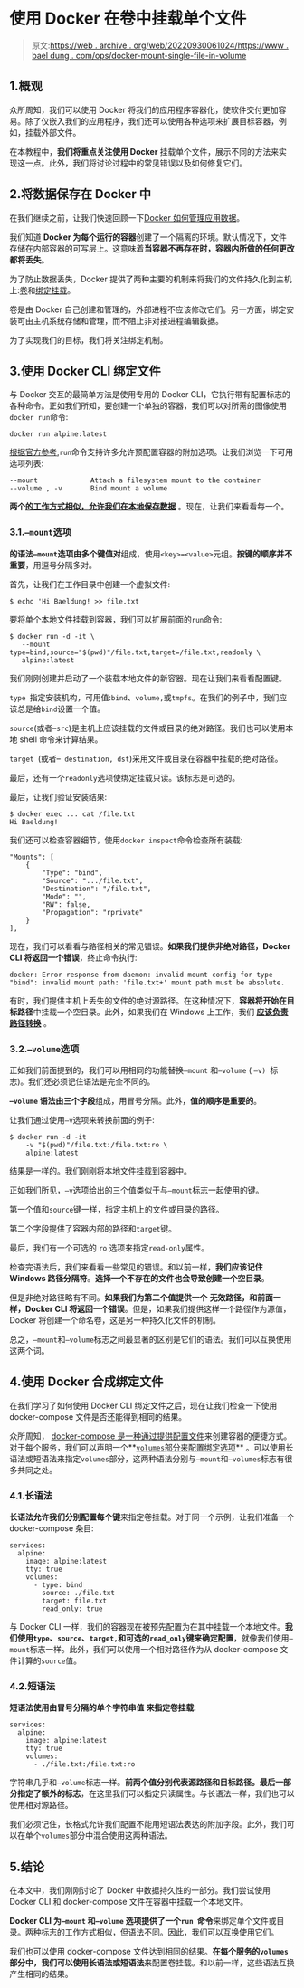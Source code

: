 # 使用 Docker 在卷中挂载单个文件

> 原文:[https://web . archive . org/web/20220930061024/https://www . bael dung . com/ops/docker-mount-single-file-in-volume](https://web.archive.org/web/20220930061024/https://www.baeldung.com/ops/docker-mount-single-file-in-volume)

## 1.概观

众所周知，我们可以使用 Docker 将我们的应用程序容器化，使软件交付更加容易。除了仅嵌入我们的应用程序，我们还可以使用各种选项来扩展目标容器，例如，挂载外部文件。

在本教程中，**我们将重点关注使用 Docker** 挂载单个文件，展示不同的方法来实现这一点。此外，我们将讨论过程中的常见错误以及如何修复它们。

## 2.将数据保存在 Docker 中

在我们继续之前，让我们快速回顾一下[Docker 如何管理应用数据](/web/20220909090223/https://www.baeldung.com/ops/docker-volumes#what-is-a-volume)。

我们知道 **Docker 为每个运行的容器**创建了一个隔离的环境。默认情况下，文件存储在内部容器的可写层上。这意味着**当容器不再存在时，容器内所做的任何更改都将丢失**。

为了防止数据丢失，Docker 提供了两种主要的机制来将我们的文件持久化到主机上:[卷](https://web.archive.org/web/20220909090223/https://docs.docker.com/storage/volumes/)和[绑定挂载](https://web.archive.org/web/20220909090223/https://docs.docker.com/storage/bind-mounts/)。

卷是由 Docker 自己创建和管理的，外部进程不应该修改它们。另一方面，绑定安装可由主机系统存储和管理，而不阻止非对接进程编辑数据。

为了实现我们的目标，我们将关注绑定机制。

## 3.使用 Docker CLI 绑定文件

与 Docker 交互的最简单方法是使用专用的 Docker CLI，它执行带有配置标志的各种命令。正如我们所知，要创建一个单独的容器，我们可以对所需的图像使用`docker run`命令:

```
docker run alpine:latest
```

[根据官方参考](https://web.archive.org/web/20220909090223/https://docs.docker.com/engine/reference/commandline/run/),`run`命令支持许多允许预配置容器的附加选项。让我们浏览一下可用选项列表:

```
--mount		        Attach a filesystem mount to the container
--volume , -v		Bind mount a volume
```

**两个[的工作方式相似，允许我们在本地保存数据](https://web.archive.org/web/20220909090223/https://docs.docker.com/storage/bind-mounts/#choose-the--v-or---mount-flag)** 。现在，让我们来看看每一个。

### 3.1.`–mount`选项

**的语法`–mount`选项由多个键值对**组成，使用`<key>=<value>`元组。**按键的顺序并不重要**，用逗号分隔多对。

首先，让我们在工作目录中创建一个虚拟文件:

```
$ echo 'Hi Baeldung! >> file.txt
```

要将单个本地文件挂载到容器，我们可以扩展前面的`run`命令:

```
$ docker run -d -it \
   --mount type=bind,source="$(pwd)"/file.txt,target=/file.txt,readonly \
   alpine:latest
```

我们刚刚创建并启动了一个装载本地文件的新容器。现在让我们来看看配置键。

`type `指定安装机构，可用值:`bind`、`volume,`或`tmpfs`。在我们的例子中，我们应该总是给`bind`设置一个值。

`source`(或者–`src`)是主机上应该挂载的文件或目录的绝对路径。我们也可以使用本地 shell 命令来计算结果。

`target `(或者–` destination, dst`)采用文件或目录在容器中挂载的绝对路径。

最后，还有一个`readonly`选项使绑定挂载只读。该标志是可选的。

最后，让我们验证安装结果:

```
$ docker exec ... cat /file.txt
Hi Baeldung!
```

我们还可以检查容器细节，使用`docker inspect`命令检查所有装载:

```
"Mounts": [
    {
        "Type": "bind",
        "Source": ".../file.txt",
        "Destination": "/file.txt",
        "Mode": "",
        "RW": false,
        "Propagation": "rprivate"
    }
],
```

现在，我们可以看看与路径相关的常见错误。**如果我们提供非绝对路径，Docker CLI 将返回一个错误**，终止命令执行:

```
docker: Error response from daemon: invalid mount config for type "bind": invalid mount path: 'file.txt+' mount path must be absolute.
```

有时，我们提供主机上丢失的文件的绝对源路径。在这种情况下，**容器将开始在目标路径**中挂载一个空目录。此外，如果我们在 Windows 上工作，我们 **[应该负责路径转换](https://web.archive.org/web/20220909090223/https://docs.docker.com/desktop/windows/troubleshoot/#path-conversion-on-windows)** 。

### 3.2.`–volume`选项

正如我们前面提到的，我们可以用相同的功能替换`–mount` 和`–volume` ( `–v) `标志)。我们还必须记住语法是完全不同的。

**`–volume` 语法由三个字段**组成，用冒号分隔。此外，**值的顺序是重要的**。

让我们通过使用`–v`选项来转换前面的例子:

```
$ docker run -d -it
    -v "$(pwd)"/file.txt:/file.txt:ro \
    alpine:latest
```

结果是一样的。我们刚刚将本地文件挂载到容器中。

正如我们所见，`–v`选项给出的三个值类似于与`–mount`标志一起使用的键。

第一个值和`source`键一样，指定主机上的文件或目录的路径。

第二个字段提供了容器内部的路径和`target`键。

最后，我们有一个可选的 `ro` 选项来指定`read-only`属性。

检查完语法后，我们来看看一些常见的错误。和以前一样，**我们应该记住 Windows 路径分隔符**。**选择一个不存在的文件也会导致创建一个空目录**。

但是非绝对路径略有不同。**如果我们为第二个值提供一个** **无效路径，和前面一样，Docker CLI 将返回一个错误**。但是，如果我们提供这样一个路径作为源值，Docker 将创建一个命名卷，这是另一种持久化文件的机制。

总之，`–mount`和`–volume`标志之间最显著的区别是它们的语法。我们可以互换使用这两个词。

## 4.使用 Docker 合成绑定文件

在我们学习了如何使用 Docker CLI 绑定文件之后，现在让我们检查一下使用 docker-compose 文件是否还能得到相同的结果。

众所周知， [docker-compose 是一种通过提供配置文件](/web/20220909090223/https://www.baeldung.com/ops/docker-compose)来创建容器的便捷方式。对于每个服务，我们可以声明一个**[`volumes`部分来配置绑定选项](https://web.archive.org/web/20220909090223/https://docs.docker.com/compose/compose-file/#volumes)** 。可以使用长语法或短语法来指定`volumes`部分，这两种语法分别与`–mount`和`–volumes`标志有很多共同之处。

### 4.1.长语法

**长语法允许我们分别配置每个键**来指定卷挂载。对于同一个示例，让我们准备一个 docker-compose 条目:

```
services:
  alpine:
    image: alpine:latest
    tty: true
    volumes:
      - type: bind
        source: ./file.txt
        target: file.txt
        read_only: true
```

与 Docker CLI 一样，我们的容器现在被预先配置为在其中挂载一个本地文件。**我们使用`type`、`source`、`target,`和可选的`read_only`键来确定配置**，就像我们使用`–mount`标志一样。此外，我们可以使用一个相对路径作为从 docker-compose 文件计算的`source`值。

### 4.2.短语法

**短语法使用由冒号分隔的单个字符串值** **来指定卷挂载**:

```
services:
  alpine:
    image: alpine:latest
    tty: true
    volumes:
      - ./file.txt:/file.txt:ro
```

字符串几乎和`–volume`标志一样。**前两个值分别代表源路径和目标路径。最后一部分指定了额外的标志**，在这里我们可以指定只读属性。与长语法一样，我们也可以使用相对源路径。

我们必须记住，长格式允许我们配置不能用短语法表达的附加字段。此外，我们可以在单个`volumes`部分中混合使用这两种语法。

## 5.结论

在本文中，我们刚刚讨论了 Docker 中数据持久性的一部分。我们尝试使用 Docker CLI 和 docker-compose 文件在容器中挂载一个本地文件。

**Docker CLI 为`–mount` 和`–volume` 选项提供了一个`run `命令**来绑定单个文件或目录。两种标志的工作方式相似，但语法不同。因此，我们可以互换使用它们。

我们也可以使用 docker-compose 文件达到相同的结果。**在每个服务的`volumes`部分中，我们可以使用长语法或短语法**来配置卷挂载。和以前一样，这些语法互换产生相同的结果。